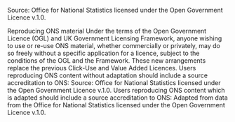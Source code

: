 Source: Office for National Statistics licensed under the Open Government Licence v.1.0.

Reproducing ONS material
Under the terms of the Open Government Licence (OGL) and UK Government Licensing Framework, anyone wishing to use or re-use ONS material, whether commercially or privately, may do so freely without a specific application for a licence, subject to the conditions of the OGL and the Framework. These new arrangements replace the previous Click-Use and Value Added Licences.
Users reproducing ONS content without adaptation should include a source accreditation to ONS: Source: Office for National Statistics licensed under the Open Government Licence v.1.0.
Users reproducing ONS content which is adapted should include a source accreditation to ONS: Adapted from data from the Office for National Statistics licensed under the Open Government Licence v.1.0.